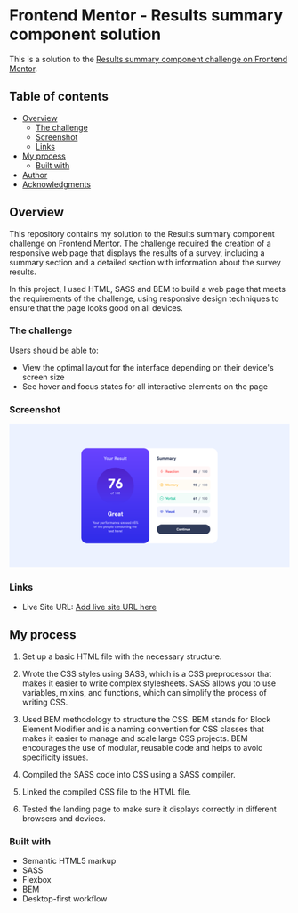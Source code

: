 # Frontend Mentor - Results summary component solution

This is a solution to the [Results summary component challenge on Frontend Mentor](https://www.frontendmentor.io/challenges/results-summary-component-CE_K6s0maV).

## Table of contents

- [Overview](#overview)
  - [The challenge](#the-challenge)
  - [Screenshot](#screenshot)
  - [Links](#links)
- [My process](#my-process)
  - [Built with](#built-with)
- [Author](#author)
- [Acknowledgments](#acknowledgments)

## Overview

This repository contains my solution to the Results summary component challenge on Frontend Mentor. The challenge required the creation of a responsive web page that displays the results of a survey, including a summary section and a detailed section with information about the survey results.

In this project, I used HTML, SASS and BEM to build a web page that meets the requirements of the challenge, using responsive design techniques to ensure that the page looks good on all devices.

### The challenge

Users should be able to:

- View the optimal layout for the interface depending on their device's screen size
- See hover and focus states for all interactive elements on the page

### Screenshot

![](src/img/screenshot.png)

### Links

- Live Site URL: [Add live site URL here](https://dee-diaz.github.io/results-summary-component/)

## My process

1. Set up a basic HTML file with the necessary structure.

2. Wrote the CSS styles using SASS, which is a CSS preprocessor that makes it easier to write complex stylesheets. SASS allows you to use variables, mixins, and functions, which can simplify the process of writing CSS.

3. Used BEM methodology to structure the CSS. BEM stands for Block Element Modifier and is a naming convention for CSS classes that makes it easier to manage and scale large CSS projects. BEM encourages the use of modular, reusable code and helps to avoid specificity issues.

4. Compiled the SASS code into CSS using a SASS compiler.

5. Linked the compiled CSS file to the HTML file.

6. Tested the landing page to make sure it displays correctly in different browsers and devices.

### Built with

- Semantic HTML5 markup
- SASS
- Flexbox
- BEM
- Desktop-first workflow

